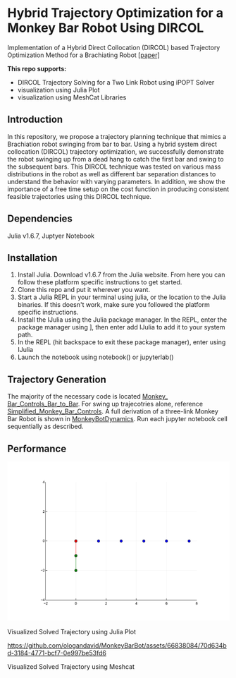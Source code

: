 # Hybrid Trajectory Optimization for a Monkey Bar Robot Using DIRCOL

Implementation of a Hybrid Direct Collocation (DIRCOL) based Trajectory Optimization Method for a Brachiating Robot
[[paper]](https://github.com/ologandavid/MonkeyBarBot/blob/main/Documents/FinalReport.pdf)

**This repo supports:**
* DIRCOL Trajectory Solving for a Two Link Robot using iPOPT Solver
* visualization using Julia Plot
* visualization using MeshCat Libraries

## Introduction
In this repository, we propose a trajectory planning technique that mimics a Brachiation robot swinging from bar to bar. Using a hybrid system direct collocation (DIRCOL) trajectory optimization, we successfully demonstrate the robot swinging up from a dead hang to catch the first bar and swing to the subsequent bars. This DIRCOL technique was tested on various mass distributions in the robot as well as different bar separation distances to understand the behavior with varying parameters. In addition, we show the importance of a free time setup on the cost function in producing consistent feasible trajectories using this DIRCOL technique.

## Dependencies
Julia v1.6.7, Juptyer Notebook

## Installation
1. Install Julia. Download v1.6.7 from the Julia website. From here you can follow these platform specific instructions to get started.
2. Clone this repo and put it wherever you want.
3. Start a Julia REPL in your terminal using julia, or the location to the Julia binaries. If this doesn't work, make sure you followed the platform specific instructions.
4. Install the IJulia using the Julia package manager. In the REPL, enter the package manager using ], then enter add IJulia to add it to your system path.
5. In the REPL (hit backspace to exit these package manager), enter using IJulia
6. Launch the notebook using notebook() or jupyterlab()

## Trajectory Generation
The majority of the necessary code is located [Monkey_
Bar_Controls_Bar_to_Bar](https://github.com/ologandavid/MonkeyBarBot/blob/main/MonkeyBarBot/Monkey_Bar_Controls_Bar_to_Bar.ipynb). For swing up trajecotries alone, reference [Simplified_Monkey_Bar_Controls](https://github.com/ologandavid/MonkeyBarBot/blob/main/MonkeyBarBot/Simplified_Monkey_Bar_Controls.ipynb). A full derivation of a three-link Monkey Bar Robot is shown in [MonkeyBotDynamics](https://github.com/ologandavid/MonkeyBarBot/blob/main/MonkeyBarBot/MonkeyBotDynamics.ipynb). Run each jupyter notebook cell sequentially as described.

## Performance
![](https://github.com/ologandavid/MonkeyBarBot/blob/main/MonkeyBarBot/tmp.gif)

Visualized Solved Trajectory using Julia Plot

https://github.com/ologandavid/MonkeyBarBot/assets/66838084/70d634bd-3184-4771-bcf7-0e997be53fd6

Visualized Solved Trajectory using Meshcat

